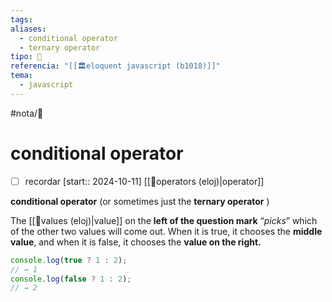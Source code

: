 ```yaml
---
tags: 
aliases:
  - conditional operator
  - ternary operator
tipo: 📑
referencia: "[[🏛️eloquent javascript (b1018)]]"
tema:
  - javascript
---
```


#nota/📑

# conditional operator 

- [ ] recordar  [start:: 2024-10-11]
[[📑operators (eloj)|operator]]

__conditional operator__  (or sometimes just the __ternary operator__ )

 The [[📑values (eloj)|value]] on the __left of the question mark__ “_picks_” which of the other two values will come out.
When it is true, it chooses the __middle value__, and when it is false, it chooses the
__value on the right.__

```javascript
console.log(true ? 1 : 2);
// → 1
console.log(false ? 1 : 2);
// → 2
```
